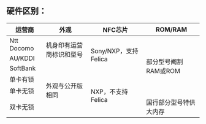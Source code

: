 ## 硬件区别：


  <table class="tg">
  <thead>
    <tr>
      <th class="tg-9wq8">运营商</th>
      <th class="tg-9wq8">外观</th>
      <th class="tg-9wq8">NFC芯片</th>
      <th class="tg-9wq8">ROM/RAM</th>
    </tr>
  </thead>
  <tbody>
    <tr>
      <td class="tg-9wq8">Ntt Docomo</td>
      <td class="tg-9wq8" rowspan="2">机身印有运营商标识和型号</td>
      <td class="tg-9wq8" rowspan="3">Sony/NXP，支持Felica</td>
      <td class="tg-9wq8" rowspan="5">部分型号阉割RAM或ROM</td>
    </tr>
    <tr>
      <td class="tg-9wq8">AU/KDDI</td>
    </tr>
    <tr>
      <td class="tg-9wq8">SoftBank</td>
      <td class="tg-9wq8" rowspan="4">外观与公开版相同</td>
    </tr>
    <tr>
      <td class="tg-9wq8">单卡有锁</td>
      <td class="tg-9wq8" rowspan="3">NXP，不支持Felica</td>
    </tr>
    <tr>
      <td class="tg-9wq8">单卡无锁</td>
    </tr>
    <tr>
      <td class="tg-9wq8">双卡无锁</td>
      <td class="tg-9wq8">国行部分型号特供大内存</td>
    </tr>
  </tbody>
  </table>